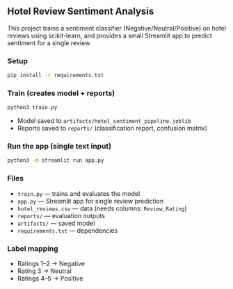 ## Hotel Review Sentiment Analysis 

This project trains a sentiment classifier (Negative/Neutral/Positive) on hotel reviews using scikit-learn, and provides a small Streamlit app to predict sentiment for a single review.

### Setup
```bash
pip install -r requirements.txt
```

### Train (creates model + reports)
```bash
python3 train.py
```
- Model saved to `artifacts/hotel_sentiment_pipeline.joblib`
- Reports saved to `reports/` (classification report, confusion matrix)

### Run the app (single text input)
```bash
python3 -m streamlit run app.py
```

### Files
- `train.py` — trains and evaluates the model
- `app.py` — Streamlit app for single review prediction
- `hotel_reviews.csv` — data (needs columns: `Review`, `Rating`)
- `reports/` — evaluation outputs
- `artifacts/` — saved model
- `requirements.txt` — dependencies

### Label mapping
- Ratings 1–2 → Negative
- Rating 3 → Neutral
- Ratings 4–5 → Positive


